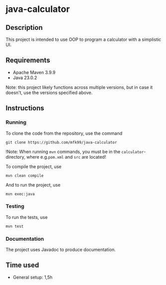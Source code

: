 # java-calculator

## Description

This project is intended to use OOP to program a calculator with a simplistic UI.

## Requirements

- Apache Maven 3.9.9
- Java 23.0.2

Note: this project likely functions across multiple versions, but in case it doesn't, use the versions specified above.

## Instructions

### Running

To clone the code from the repository, use the command

`git clone https://github.com/mfk99/java-calculator`

!Note: When running `mvn` commands, you must be in the `calculator`-directory, where e.g.`pom.xml` and `src` are located!

To compile the project, use

`mvn clean compile`

And to run the project, use

`mvn exec:java`

### Testing

To run the tests, use

`mvn test`

<!---
TODO: Create E-2-E and unit tests, add codecov
--->

### Documentation

The project uses Javadoc to produce documentation.

<!---
TODO: Create documentation and instructions
--->

## Time used

- General setup: 1,5h

